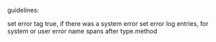 guidelines:

set error tag true, if there was a system error
set error log entries, for system or user error
name spans after type.method
